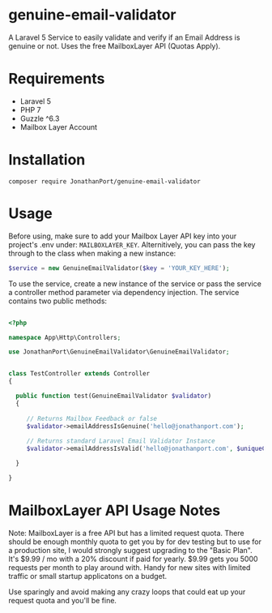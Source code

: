 # genuine-email-validator
A Laravel 5 Service to easily validate and verify if an Email Address is genuine or not. Uses the free MailboxLayer API (Quotas Apply).


# Requirements
* Laravel 5
* PHP 7
* Guzzle ^6.3
* Mailbox Layer Account


# Installation
`composer require JonathanPort/genuine-email-validator`


# Usage
Before using, make sure to add your Mailbox Layer API key into your project's .env under: `MAILBOXLAYER_KEY`. Alternitively, you can pass the key through to the class when making a new instance:

```php
$service = new GenuineEmailValidator($key = 'YOUR_KEY_HERE');
```

To use the service, create a new instance of the service or pass the service a controller method parameter via dependency injection. The service contains two public methods:


```php

<?php

namespace App\Http\Controllers;

use JonathanPort\GenuineEmailValidator\GenuineEmailValidator;


class TestController extends Controller
{

  public function test(GenuineEmailValidator $validator)
  {
    
     // Returns Mailbox Feedback or false
     $validator->emailAddressIsGenuine('hello@jonathanport.com');
     
     // Returns standard Laravel Email Validator Instance
     $validator->emailAddressIsValid('hello@jonathanport.com', $uniqueColumn = 'users');

  }

}


```

# MailboxLayer API Usage Notes
Note:
MailboxLayer is a free API but has a limited request quota. There should be enough monthly quota to get you by for dev testing but to use for a production site, I would strongly suggest upgrading to the "Basic Plan". It's $9.99 / mo with a 20% discount if paid for yearly. $9.99 gets you 5000 requests per month to play around with. Handy for new sites with limited traffic or small startup applicatons on a budget.

Use sparingly and avoid making any crazy loops that could eat up your request quota and you'll be fine.


